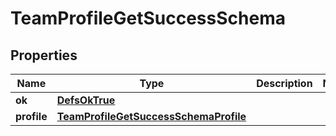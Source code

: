 
# TeamProfileGetSuccessSchema

## Properties
Name | Type | Description | Notes
------------ | ------------- | ------------- | -------------
**ok** | [**DefsOkTrue**](DefsOkTrue.md) |  | 
**profile** | [**TeamProfileGetSuccessSchemaProfile**](TeamProfileGetSuccessSchemaProfile.md) |  | 



